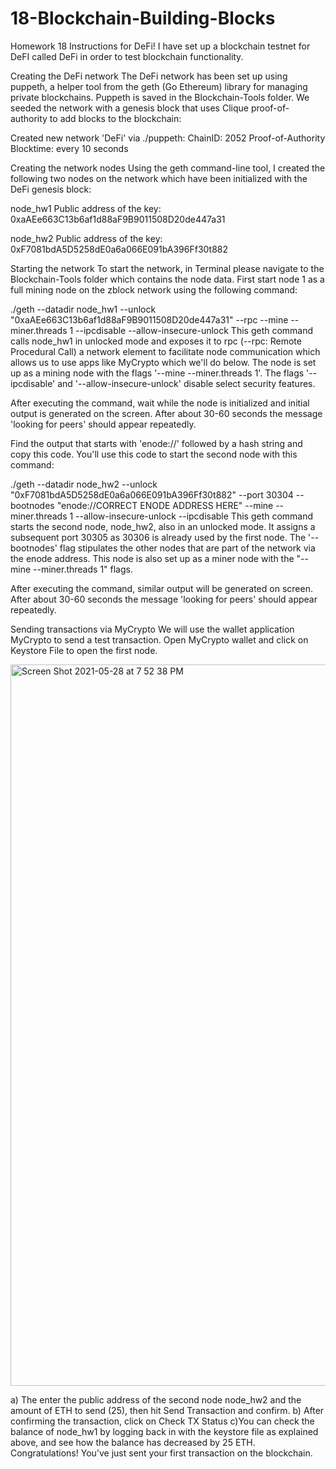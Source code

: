 # 18-Blockchain-Building-Blocks
Homework 18
Instructions for DeFi!
I have set up a blockchain testnet for DeFI called DeFi in order to test blockchain functionality. 

Creating the DeFi network
The DeFi network has been set up using puppeth, a helper tool from the geth (Go Ethereum) library for managing private blockchains. Puppeth is saved in the Blockchain-Tools folder. We seeded the network with a genesis block that uses Clique proof-of-authority to add blocks to the blockchain:

Created new network 'DeFi' via ./puppeth:
ChainID: 2052
Proof-of-Authority
Blocktime: every 10 seconds

Creating the network nodes
Using the geth command-line tool, I created the following two nodes on the network which have been initialized with the DeFi genesis block:

node_hw1 Public address of the key: 0xaAEe663C13b6af1d88aF9B9011508D20de447a31

node_hw2 Public address of the key: 0xF7081bdA5D5258dE0a6a066E091bA396Ff30t882

Starting the network
To start the network, in Terminal please navigate to the Blockchain-Tools folder which contains the node data. First start node 1 as a full mining node on the zblock network using the following command:

./geth --datadir node_hw1 --unlock "0xaAEe663C13b6af1d88aF9B9011508D20de447a31" --rpc --mine --miner.threads 1 --ipcdisable --allow-insecure-unlock
This geth command calls node_hw1 in unlocked mode and exposes it to rpc (--rpc: Remote Procedural Call) a network element to facilitate node communication which allows us to use apps like MyCrypto which we'll do below. The node is set up as a mining node with the flags '--mine --miner.threads 1'. The flags '--ipcdisable' and '--allow-insecure-unlock' disable select security features.

After executing the command, wait while the node is initialized and initial output is generated on the screen. After about 30-60 seconds the message 'looking for peers' should appear repeatedly.

Find the output that starts with 'enode://' followed by a hash string and copy this code. You'll use this code to start the second node with this command:

./geth --datadir node_hw2 --unlock "0xF7081bdA5D5258dE0a6a066E091bA396Ff30t882" --port 30304 --bootnodes "enode://CORRECT ENODE ADDRESS HERE" --mine --miner.threads 1 --allow-insecure-unlock --ipcdisable
This geth command starts the second node, node_hw2, also in an unlocked mode. It assigns a subsequent port 30305 as 30306 is already used by the first node. The '--bootnodes' flag stipulates the other nodes that are part of the network via the enode address. This node is also set up as a miner node with the "--mine --miner.threads 1" flags.

After executing the command, similar output will be generated on screen. After about 30-60 seconds the message 'looking for peers' should appear repeatedly.

Sending transactions via MyCrypto
We will use the wallet application MyCrypto to send a test transaction. Open MyCrypto wallet and click on Keystore File to open the first node.

<img width="1154" alt="Screen Shot 2021-05-28 at 7 52 38 PM" src="https://user-images.githubusercontent.com/75813285/120051390-6c001b00-bfee-11eb-927e-510696754550.png">

a) The enter the public address of the second node node_hw2 and the amount of ETH to send (25), then hit Send Transaction and confirm.
b) After confirming the transaction, click on Check TX Status
c)You can check the balance of node_hw1 by logging back in with the keystore file as explained above, and see how the balance has decreased by 25 ETH. Congratulations! You've just sent your first transaction on the blockchain.
